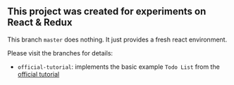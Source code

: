 ## This project was created for experiments on React & Redux

This branch `master` does nothing. It just provides a fresh react environment.

Please visit the branches for details:
* `official-tutorial`: implements the basic example `Todo List` from the [official tutorial]( https://github.com/DerekJi/demo-react-redux/tree/official-tutorial)